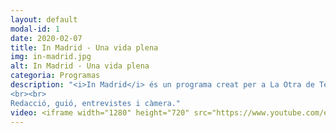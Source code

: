 ```yaml
---
layout: default
modal-id: 1
date: 2020-02-07
title: In Madrid - Una vida plena
img: in-madrid.jpg
alt: In Madrid - Una vida plena
categoria: Programas
description: "<i>In Madrid</i> és un programa creat per a La Otra de Telemadrid.
<br><br>
Redacció, guió, entrevistes i càmera."
video: <iframe width="1280" height="720" src="https://www.youtube.com/embed/BEbo5E4kXwo" title="YouTube video player" frameborder="0" allow="accelerometer; autoplay; clipboard-write; encrypted-media; gyroscope; picture-in-picture" allowfullscreen></iframe>
---
```

